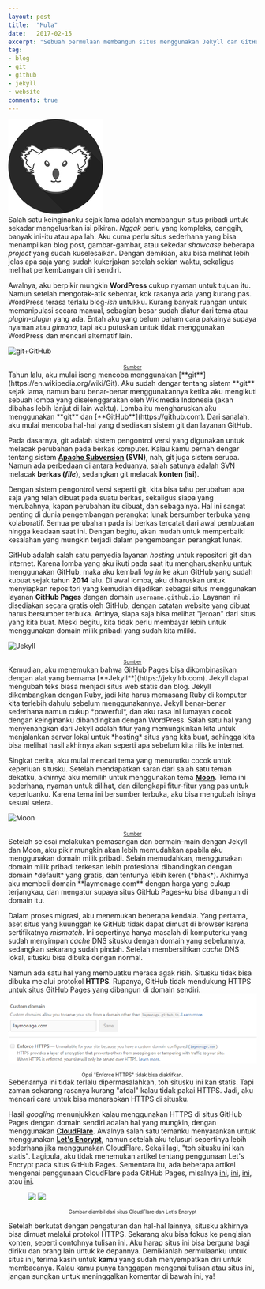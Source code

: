 ```yaml
---
layout: post
title:  "Mula"
date:   2017-02-15
excerpt: "Sebuah permulaan membangun situs menggunakan Jekyll dan GitHub Pages dengan custom domain."
tag:
- blog
- git
- github
- jekyll
- website
comments: true
---
```


![laymonage.com logo](/assets/img/favicons/apple-icon-precomposed.png)  
Salah satu keinginanku sejak lama adalah membangun situs pribadi untuk sekadar
mengeluarkan isi pikiran. *Nggak* perlu yang kompleks, canggih, banyak ini-itu
atau apa lah. Aku cuma perlu situs sederhana yang bisa menampilkan blog post,
gambar-gambar, atau sekedar *showcase* beberapa *project* yang sudah kuselesaikan.
Dengan demikian, aku bisa melihat lebih jelas apa saja yang sudah kukerjakan setelah
sekian waktu, sekaligus melihat perkembangan diri sendiri.  

Awalnya, aku berpikir mungkin **WordPress** cukup nyaman untuk tujuan itu. Namun
setelah mengotak-atik sebentar, kok rasanya ada yang kurang pas. WordPress terasa
terlalu blog-*ish* untukku. Kurang banyak ruangan untuk memanipulasi secara manual,
sebagian besar sudah diatur dari tema atau *plugin-plugin* yang ada. Entah aku yang
belum paham cara pakainya supaya nyaman atau *gimana*, tapi aku putuskan untuk tidak
menggunakan WordPress dan mencari alternatif lain.  

![git+GitHub](https://www.filepicker.io/api/file/M4Ia0lToSE2a0XkSMKUv)
<center><a style="font-size: x-small;" href="https://www.codementor.io/gig/x6qeoe5t/i-will-help-you-get-started-with-git-and-move-your-code-to-github-or-bitbucket">Sumber</a></center>
Tahun lalu, aku mulai iseng mencoba menggunakan [**git**](https://en.wikipedia.org/wiki/Git).
Aku sudah dengar tentang sistem **git** sejak lama, namun baru benar-benar menggunakannya
ketika aku mengikuti sebuah lomba yang diselenggarakan oleh Wikimedia Indonesia
(akan dibahas lebih lanjut di lain waktu). Lomba itu mengharuskan aku menggunakan
**git** dan [**GitHub**](https://github.com). Dari sanalah, aku mulai mencoba hal-hal
yang disediakan sistem git dan layanan GitHub.  

Pada dasarnya, git adalah sistem pengontrol versi yang digunakan untuk melacak
perubahan pada berkas komputer. Kalau kamu pernah dengar tentang sistem
**[Apache Subversion](https://en.wikipedia.org/wiki/Apache_Subversion) (SVN)**,
nah, git juga sistem serupa. Namun ada perbedaan di antara keduanya, salah satunya
adalah SVN melacak **berkas (*file*)**, sedangkan git melacak **konten (isi)**.  

Dengan sistem pengontrol versi seperti git, kita bisa tahu perubahan apa saja yang
telah dibuat pada suatu berkas, sekaligus siapa yang merubahnya, kapan perubahan
itu dibuat, dan sebagainya. Hal ini sangat penting di dunia pengembangan perangkat
lunak bersumber terbuka yang kolaboratif. Semua perubahan pada isi berkas tercatat
dari awal pembuatan hingga keadaan saat ini. Dengan begitu, akan mudah untuk
memperbaiki kesalahan yang mungkin terjadi dalam pengembangan perangkat lunak.  

GitHub adalah salah satu penyedia layanan *hosting* untuk repositori git dan
internet. Karena lomba yang aku ikuti pada saat itu mengharuskanku untuk menggunakan
GitHub, maka aku kembali *log in* ke akun GitHub yang sudah kubuat sejak tahun **2014**
lalu. Di awal lomba, aku diharuskan untuk menyiapkan repositori yang kemudian dijadikan
sebagai situs menggunakan layanan **GitHub Pages** dengan domain `username.github.io`.
Layanan ini disediakan secara gratis oleh GitHub, dengan catatan website yang dibuat
harus bersumber terbuka. Artinya, siapa saja bisa melihat "jeroan" dari situs yang
kita buat. Meski begitu, kita tidak perlu membayar lebih untuk menggunakan domain
milik pribadi yang sudah kita miliki.  

![Jekyll](https://jekyllrb.com/img/logo-2x.png)
<center><a style="font-size: x-small;" href="https://jekyllrb.com">Sumber</a></center>
Kemudian, aku menemukan bahwa GitHub Pages bisa dikombinasikan dengan alat yang
bernama [**Jekyll**](https://jekyllrb.com). Jekyll dapat mengubah teks biasa menjadi
situs web statis dan blog. Jekyll dikembangkan dengan Ruby, jadi kita harus memasang
Ruby di komputer kita terlebih dahulu sebelum menggunakannya. Jekyll benar-benar
sederhana namun cukup *powerful*, dan aku rasa ini lumayan cocok dengan keinginanku
dibandingkan dengan WordPress. Salah satu hal yang menyenangkan dari Jekyll adalah
fitur yang memungkinkan kita untuk menjalankan server lokal untuk *hosting* situs
yang kita buat, sehingga kita bisa melihat hasil akhirnya akan seperti apa sebelum
kita rilis ke internet.  

Singkat cerita, aku mulai mencari tema yang menurutku cocok untuk keperluan situsku.
Setelah mendapatkan saran dari salah satu teman dekatku, akhirnya aku memilih untuk
menggunakan tema [**Moon**](https://github.com/TaylanTatli/Moon). Tema ini sederhana,
nyaman untuk dilihat, dan dilengkapi fitur-fitur yang pas untuk keperluanku. Karena
tema ini bersumber terbuka, aku bisa mengubah isinya sesuai selera.  

![Moon](https://taylantatli.github.io/Moon/assets/img/logo.png)
<center><a style="font-size: x-small;" href="https://https://taylantatli.github.io/Moon">Sumber</a></center>
Setelah selesai melakukan pemasangan dan bermain-main dengan Jekyll dan Moon, aku
pikir mungkin akan lebih memudahkan apabila aku menggunakan domain milik pribadi.
Selain memudahkan, menggunakan domain milik pribadi terkesan lebih profesional
dibandingkan dengan domain *default* yang gratis, dan tentunya lebih keren (*bhak*).
Akhirnya aku membeli domain **laymonage.com** dengan harga yang cukup terjangkau,
dan mengatur supaya situs GitHub Pages-ku bisa dibangun di domain itu.  

Dalam proses migrasi, aku menemukan beberapa kendala. Yang pertama, aset situs yang
kuunggah ke GitHub tidak dapat dimuat di browser karena sertifikatnya *mismatch*.
Ini sepertinya hanya masalah di komputerku yang sudah menyimpan *cache* DNS situsku
dengan domain yang sebelumnya, sedangkan sekarang sudah pindah. Setelah membersihkan
*cache* DNS lokal, situsku bisa dibuka dengan normal.  

Namun ada satu hal yang membuatku merasa agak risih. Situsku tidak bisa dibuka
melalui protokol **HTTPS**. Rupanya, GitHub tidak mendukung HTTPS untuk situs
GitHub Pages yang dibangun di domain sendiri.  
![Enforce HTTPS disabled](/assets/img/posts/2017/enforce.png)  
<center style="font-size: x-small;">Opsi "Enforce HTTPS" tidak bisa diaktifkan.</center>
Sebenarnya ini tidak terlalu dipermasalahkan, toh situsku ini kan statis. Tapi
zaman sekarang rasanya kurang "afdal" kalau tidak pakai HTTPS. Jadi, aku mencari
cara untuk bisa menerapkan HTTPS di situsku.  

Hasil *googling* menunjukkan kalau menggunakan HTTPS di situs GitHub Pages dengan
domain sendiri adalah hal yang mungkin, dengan menggunakan [**CloudFlare**](https://cloudflare.com).
Awalnya salah satu temanku menyarankan untuk menggunakan [**Let's Encrypt**](https://letsencrypt.org),
namun setelah aku telusuri sepertinya lebih sederhana jika menggunakan CloudFlare.
Sekali lagi, "toh situsku ini kan statis". Lagipula, aku tidak menemukan artikel
tentang penggunaan Let's Encrypt pada situs GitHub Pages. Sementara itu, ada beberapa
artikel mengenai penggunaan CloudFlare pada GitHub Pages, misalnya
[ini](https://sheharyar.me/blog/free-ssl-for-github-pages-with-custom-domains),
[ini](https://blog.cloudflare.com/secure-and-fast-github-pages-with-cloudflare/),
[ini](https://www.jonathan-petitcolas.com/2017/01/13/using-https-with-custom-domain-name-on-github-pages.html),
atau [ini](https://developer.ubuntu.com/en/blog/2016/02/17/how-host-your-static-site-https-github-pages-and-cloudflare/).  

<figure class="half">
    <a href="https://cloudflare.com"><img src="https://www.cloudflare.com/img/logo-cloudflare-dark.svg"></a>
    <a href="https://letsencrypt.org"><img src="https://letsencrypt.org/images/letsencrypt-logo-horizontal.svg"></a>
</figure>
<center style="font-size: x-small;">Gambar diambil dari situs CloudFlare dan Let's Encrypt</center>

Setelah berkutat dengan pengaturan dan hal-hal lainnya, situsku akhirnya bisa dimuat
melalui protokol HTTPS. Sekarang aku bisa fokus ke pengisian konten, seperti contohnya
tulisan ini. Aku harap situs ini bisa berguna bagi diriku dan orang lain untuk ke
depannya. Demikianlah permulaanku untuk situs ini, terima kasih untuk **kamu** yang
sudah menyempatkan diri untuk membacanya. Kalau kamu punya tanggapan mengenai tulisan
atau situs ini, jangan sungkan untuk meninggalkan komentar di bawah ini, ya!  
